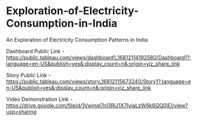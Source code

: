 # Exploration-of-Electricity-Consumption-in-India
An Exploration of Electricity Consumption Patterns in India



Dashboard Public Link - https://public.tableau.com/views/dashboard1_16812114192580/Dashboard1?:language=en-US&publish=yes&:display_count=n&:origin=viz_share_link

Story Public Link - https://public.tableau.com/views/story_16812115673240/Story1?:language=en-US&publish=yes&:display_count=n&:origin=viz_share_link

Video Demonstration Link - https://drive.google.com/file/d/1Vwjnql7nl3RiJ1X7IyiaLzW6k6QQ0IEl/view?usp=sharing
